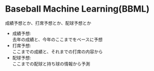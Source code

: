 # Baseball Machine Learning(BBML)

成績予想とか、打席予想とか、配球予想とか

- 成績予想:  
    去年の成績と、今年のここまでをベースに予想
- 打席予想:  
    ここまでの成績と、それまでの打席の内容から
- 配球予想:  
    ここまでの配球と持ち球の情報から予測